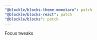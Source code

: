 ```yaml
---
"@blockle/blocks-theme-momotaro": patch
"@blockle/blocks-react": patch
"@blockle/blocks": patch
---
```


Focus tweaks
